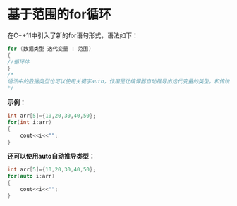 # 基于范围的for循环
在C++11中引入了新的for语句形式，语法如下：
```cpp
for (数据类型 迭代变量 : 范围)
{
//循环体
}
/*
语法中的数据类型也可以使用关键字auto，作用是让编译器自动推导出迭代变量的类型。和传统的for语句相比，基于范围的for循环不会出现数组下标越界的问题。
*/
```

**示例：**
```cpp
int arr[5]={10,20,30,40,50};
for(int i:arr)
{
	cout<<i<<"";
}
```

**还可以使用auto自动推导类型：**
```cpp
int arr[5]={10,20,30,40,50};
for(auto i:arr)
{
	cout<<i<<"";
}
```
